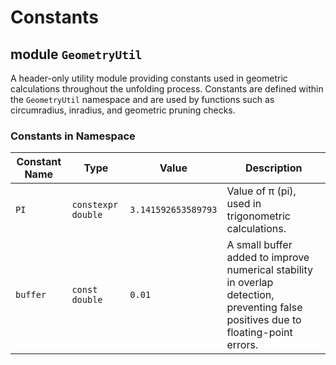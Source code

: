 # Constants
## module `GeometryUtil`
A header-only utility module providing constants used in geometric calculations throughout the unfolding process.
Constants are defined within the `GeometryUtil` namespace and are used by functions such as circumradius, inradius, and geometric pruning checks.

### Constants in Namespace
| Constant Name | Type | Value | Description |
| --- | --- | --- | --- |
| `PI` | `constexpr double` | `3.141592653589793` | Value of π (pi), used in trigonometric calculations. |
| `buffer` | `const double` | `0.01` | A small buffer added to improve numerical stability in overlap detection, preventing false positives due to floating-point errors. |
